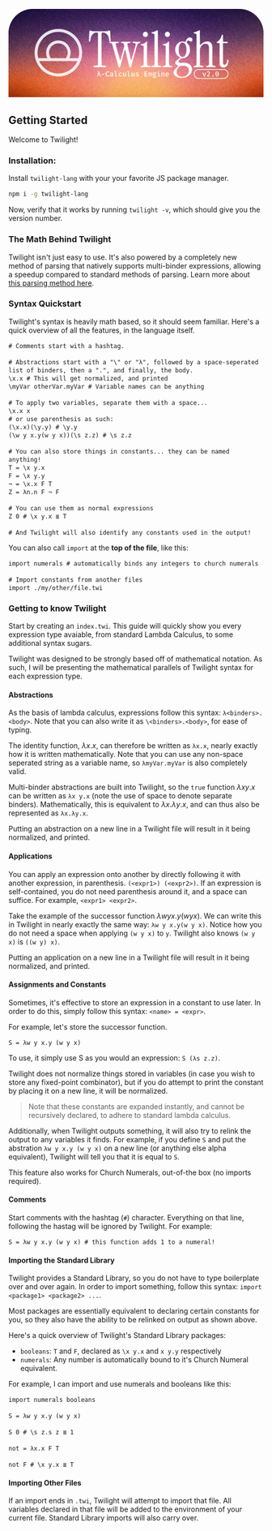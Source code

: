 ![Twilight Banner](./assets/banner.png)

## Getting Started

Welcome to Twilight!

### Installation:

Install `twilight-lang` with your your favorite JS package manager.

```bash
npm i -g twilight-lang
```

Now, verify that it works by running `twilight -v`, which should give you the version number.

### The Math Behind Twilight

Twilight isn't just easy to use. It's also powered by a completely new method of parsing that natively supports multi-binder expressions, allowing a speedup compared to standard methods of parsing. Learn more about [this parsing method here](https://github.com/EvanZhouDev/twilight/tree/main/lang/runtime).

### Syntax Quickstart

Twilight's syntax is heavily math based, so it should seem familiar. Here's a quick overview of all the features, in the language itself.

```
# Comments start with a hashtag.

# Abstractions start with a "\" or "λ", followed by a space-seperated list of binders, then a ".", and finally, the body.
\x.x # This will get normalized, and printed
\myVar otherVar.myVar # Variable names can be anything

# To apply two variables, separate them with a space...
\x.x x
# or use parenthesis as such:
(\x.x)(\y.y) # \y.y
(\w y x.y(w y x))(\s z.z) # \s z.z

# You can also store things in constants... they can be named anything!
T = \x y.x
F = \x y.y
¬ = \x.x F T
Z = λn.n F ¬ F

# You can use them as normal expressions
Z 0 # \x y.x ≣ T

# And Twilight will also identify any constants used in the output!
```

You can also call `import` at the **top of the file**, like this:

```
import numerals # automatically binds any integers to church numerals

# Import constants from another files
import ./my/other/file.twi
```

### Getting to know Twilight

Start by creating an `index.twi`. This guide will quickly show you every expression type avaiable, from standard Lambda Calculus, to some additional syntax sugars.

Twilight was designed to be strongly based off of mathematical notation. As such, I will be presenting the mathematical parallels of Twilight syntax for each expression type.

#### Abstractions

As the basis of lambda calculus, expressions follow this syntax: `λ<binders>.<body>`. Note that you can also write it as `\<binders>.<body>`, for ease of typing.

The identity function, $\lambda x.x$, can therefore be written as `λx.x`, nearly exactly how it is written mathematically. Note that you can use any non-space seperated string as a variable name, so `λmyVar.myVar` is also completely valid.

Multi-binder abstractions are built into Twilight, so the `true` function $\lambda x y.x$ can be written as `λx y.x` (note the use of space to denote separate binders). Mathematically, this is equivalent to $\lambda x.\lambda y.x$, and can thus also be represented as `λx.λy.x`.

Putting an abstraction on a new line in a Twilight file will result in it being normalized, and printed.

#### Applications

You can apply an expression onto another by directly following it with another expression, in parenthesis. `(<expr1>) (<expr2>)`. If an expression is self-contained, you do not need parenthesis around it, and a space can suffice. For example, `<expr1> <expr2>`.

Take the example of the successor function $\lambda w y x.y (w y x)$. We can write this in Twilight in nearly exactly the same way: `λw y x.y(w y x)`. Notice how you do not need a space when applying `(w y x)` to `y`. Twilight also knows `(w y x)` is `((w y) x)`.

Putting an application on a new line in a Twilight file will result in it being normalized, and printed.

#### Assignments and Constants

Sometimes, it's effective to store an expression in a constant to use later. In order to do this, simply follow this syntax: `<name> = <expr>`.

For example, let's store the successor function.

```
S = λw y x.y (w y x)
```

To use, it simply use S as you would an expression: `S (λs z.z)`.

Twilight does not normalize things stored in variables (in case you wish to store any fixed-point combinator), but if you do attempt to print the constant by placing it on a new line, it will be normalized.

> Note that these constants are expanded instantly, and cannot be recursively declared, to adhere to standard lambda calculus.

Additionally, when Twilight outputs something, it will also try to relink the output to any variables it finds. For example, if you define `S` and put the abstration `λw y x.y (w y x)` on a new line (or anything else alpha equivalent), Twilight will tell you that it is equal to `S`.

This feature also works for Church Numerals, out-of-the box (no imports required).

#### Comments

Start comments with the hashtag (`#`) character. Everything on that line, following the hastag will be ignored by Twilight. For example:

```
S = λw y x.y (w y x) # this function adds 1 to a numeral!
```

#### Importing the Standard Library

Twilight provides a Standard Library, so you do not have to type boilerplate over and over again. In order to import something, follow this syntax: `import <package1> <package2> ...`.

Most packages are essentially equivalent to declaring certain constants for you, so they also have the ability to be relinked on output as shown above.

Here's a quick overview of Twilight's Standard Library packages:

- `booleans`: `T` and `F`, declared as `\x y.x` and `x y.y` respectively
- `numerals`: Any number is automatically bound to it's Church Numeral equivalent.

For example, I can import and use numerals and booleans like this:

```
import numerals booleans

S = λw y x.y (w y x)

S 0 # \s z.s z ≣ 1

not = λx.x F T

not F # \x y.x ≣ T
```

#### Importing Other Files

If an import ends in `.twi`, Twilight will attempt to import that file. All variables declared in that file will be added to the environment of your current file. Standard Library imports will also carry over.
